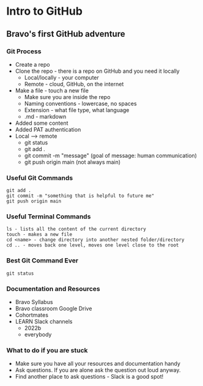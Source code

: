 # Intro to GitHub

## Bravo's first GitHub adventure

### Git Process
- Create a repo
- Clone the repo - there is a repo on GitHub and you need it locally
  - Local/locally - your computer
  - Remote - cloud, GitHub, on the internet
- Make a file - touch a new file
  - Make sure you are inside the repo
  - Naming conventions - lowercase, no spaces
  - Extension - what file type, what language
  - .md - markdown
- Added some content
- Added PAT authentication
- Local --> remote
  - git status
  - git add .
  - git commit -m "message"  (goal of message: human communication)
  - git push origin main (not always main)


### Useful Git Commands
```
git add .
git commit -m "something that is helpful to future me"
git push origin main
```

### Useful Terminal Commands
```
ls - lists all the content of the current directory
touch - makes a new file
cd <name> - change directory into another nested folder/directory
cd .. - moves back one level, moves one level close to the root
```

### Best Git Command Ever
```
git status
```

### Documentation and Resources
- Bravo Syllabus
- Bravo classroom Google Drive
- Cohortmates
- LEARN Slack channels
  - 2022b
  - everybody

### What to do if you are stuck
- Make sure you have all your resources and documentation handy
- Ask questions. If you are alone ask the question out loud anyway.
- Find another place to ask questions - Slack is a good spot!
